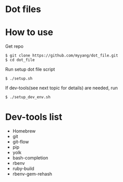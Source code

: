 Dot files
=========

# How to use
Get repo

```
$ git clone https://github.com/myyang/dot_file.git
$ cd dot_file
```

Run setup dot file script

```
$ ./setup.sh
```

If dev-tools(see next topic for details) are needed, run

```
$ ./setup_dev_env.sh
```

# Dev-tools list

* Homebrew
* git
* git-flow
* pip
* yolk
* bash-completion
* rbenv
* ruby-build
* rbenv-gem-rehash
